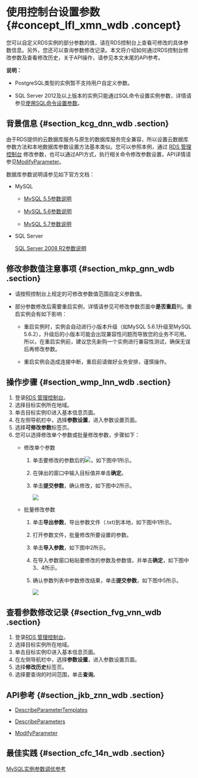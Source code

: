# 使用控制台设置参数 {#concept_lfl_xmn_wdb .concept}

您可以自定义RDS实例的部分参数的值，请在RDS控制台上查看可修改的具体参数信息。另外，您还可以查询参数修改记录。本文将介绍如何通过RDS控制台修改参数及查看修改历史，关于API操作，请参见本文末尾的API参考。

**说明：** 

-   PostgreSQL类型的实例暂不支持用户自定义参数。

-   SQL Server 2012及以上版本的实例只能通过SQL命令设置实例参数，详情请参见[使用SQL命令设置参数](intl.zh-CN/用户指南/实例管理/设置实例参数/使用SQL命令设置参数.md#)。


## 背景信息 {#section_kcg_dnn_wdb .section}

由于RDS提供的云数据库服务与原生的数据库服务完全兼容，所以设置云数据库参数方法和本地数据库参数设置方法基本类似。您可以参照本例，通过 [RDS 管理控制台](https://rds.console.aliyun.com/?spm=a2c63.p38356.a3.1.514e5c6dFW5iGI) 修改参数，也可以通过API方式，执行相关命令修改参数设置，API详情请参见[ModifyParameter](../intl.zh-CN/API参考/API参考/参数管理/ModifyParameter.md#)。

数据库参数说明请参见如下官方文档：

-   MySQL

    -   [MySQL 5.5参数说明](http://dev.mysql.com/doc/refman/5.5/en/server-system-variables.html)

    -   [MySQL 5.6参数说明](http://dev.mysql.com/doc/refman/5.6/en/server-system-variables.html)

    -   [MySQL 5.7参数说明](http://dev.mysql.com/doc/refman/5.7/en/server-system-variables.html)

-   SQL Server

    [SQL Server 2008 R2参数说明](https://msdn.microsoft.com/library/mt590198.aspx)


## 修改参数值注意事项 {#section_mkp_gnn_wdb .section}

-   请按照控制台上规定的可修改参数值范围自定义参数值。

-   部分参数修改后需要重启实例，详情请参见可修改参数页面中**是否重启**列。重启实例会有如下影响：

    -   重启实例时，实例会自动进行小版本升级（如MySQL 5.6.1升级至MySQL 5.6.2），升级后的小版本可能会出现兼容性问题而导致您的业务不可用。所以，在重启实例前，建议您先新购一个实例进行兼容性测试，确保无误后再修改参数。

    -   重启实例会造成连接中断，重启前请做好业务安排，谨慎操作。


## 操作步骤 {#section_wmp_lnn_wdb .section}

1.  登录[RDS 管理控制台](https://rds.console.aliyun.com/?spm=a2c63.p38356.a3.1.514e5c6dFW5iGI)。
2.  选择目标实例所在地域。
3.  单击目标实例ID进入基本信息页面。
4.  在左侧导航栏中，选择**参数设置**，进入参数设置页面。
5.  选择**可修改参数**标签页。
6.  您可以选择修改单个参数或批量修改参数，步骤如下：
    -   修改单个参数

        1.  单击要修改的参数后的![](http://docs-aliyun.cn-hangzhou.oss.aliyun-inc.com/assets/attach/26179/cn_zh/1466499669749/Image%20005.png)，如下图中1所示。
        2.  在弹出的窗口中输入目标值并单击**确定**。
        3.  单击**提交参数**，确认修改，如下图中2所示。

            ![](http://static-aliyun-doc.oss-cn-hangzhou.aliyuncs.com/assets/img/7895/3045_zh-CN.png)

    -   批量修改参数

        1.  单击**导出参数**，导出参数文件（.txt\)到本地，如下图中1所示。
        2.  打开参数文件，批量修改所要设置的参数。
        3.  单击**导入参数**，如下图中2所示。
        4.  在导入参数窗口粘贴要修改的参数及参数值，并单击**确定**，如下图中3、4所示。
        5.  确认参数列表中参数修改结果，单击**提交参数**，如下图中5所示。

            ![](http://static-aliyun-doc.oss-cn-hangzhou.aliyuncs.com/assets/img/7895/3046_zh-CN.png)


## 查看参数修改记录 {#section_fvg_vnn_wdb .section}

1.  登录[RDS 管理控制台](https://rds.console.aliyun.com/?spm=a2c63.p38356.a3.1.514e5c6dFW5iGI)。
2.  选择目标实例所在地域。
3.  单击目标实例ID进入基本信息页面。
4.  在左侧导航栏中，选择**参数设置**，进入参数设置页面。
5.  选择**修改历史**标签页。
6.  选择要查询的时间范围，单击**查询**。

## API参考 {#section_jkb_znn_wdb .section}

-   [DescribeParameterTemplates](../intl.zh-CN/API参考/API参考/参数管理/DescribeParameterTemplates.md#)

-   [DescribeParameters](../intl.zh-CN/API参考/API参考/参数管理/DescribeParameters.md#)

-   [ModifyParameter](../intl.zh-CN/API参考/API参考/参数管理/ModifyParameter.md#)


## 最佳实践 {#section_cfc_14n_wdb .section}

[MySQL实例参数调优参考](https://www.alibabacloud.com/help/zh/doc-detail/63255.htm)

